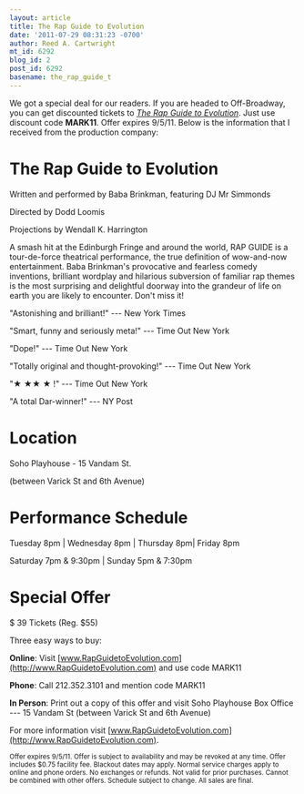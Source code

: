 ```yaml
---
layout: article
title: The Rap Guide to Evolution
date: '2011-07-29 08:31:23 -0700'
author: Reed A. Cartwright
mt_id: 6292
blog_id: 2
post_id: 6292
basename: the_rap_guide_t
---
```

We got a special deal for our readers.  If you are headed to Off-Broadway, you can get discounted tickets to _[The Rap Guide to Evolution](http://www.rapguidetoevolution.com/)_.  Just use discount code **MARK11**.  Offer expires 9/5/11.  Below is the information that I received from the production company:

# The Rap Guide to Evolution

Written and performed by Baba Brinkman, featuring DJ Mr Simmonds

Directed by Dodd Loomis

Projections by Wendall K. Harrington

A smash hit at the Edinburgh Fringe and around the world, RAP GUIDE is a tour-de-force theatrical performance, the true definition of wow-and-now entertainment. Baba Brinkman's provocative and fearless comedy inventions, brilliant wordplay and hilarious subversion of familiar rap themes is the most surprising and delightful doorway into the grandeur of life on earth you are likely to encounter. Don't miss it!

"Astonishing and brilliant!" --- New York Times

"Smart, funny and seriously meta!" --- Time Out New York

"Dope!" --- Time Out New York

"Totally original and thought-provoking!" --- Time Out New York

"★ ★★ ★ !" --- Time Out New York

"A total Dar-winner!" --- NY Post

# Location

Soho Playhouse - 15 Vandam St.

(between Varick St and 6th Avenue)

# Performance Schedule

Tuesday 8pm | Wednesday 8pm | Thursday 8pm| Friday 8pm

Saturday 7pm & 9:30pm | Sunday 5pm & 7:30pm

# Special Offer

$ 39 Tickets (Reg. $55)

Three easy ways to buy:

**Online**: Visit [www.RapGuidetoEvolution.com](http://www.RapGuidetoEvolution.com) and use code MARK11

**Phone**: Call 212.352.3101 and mention code MARK11

**In Person**: Print out a copy of this offer and visit Soho Playhouse Box Office --- 15 Vandam St (between Varick St and 6th Avenue)

For more information visit [www.RapGuidetoEvolution.com](http://www.RapGuidetoEvolution.com).

<small>Offer expires 9/5/11. Offer is subject to availability and may be revoked at any time. Offer includes $0.75 facility fee. Blackout dates may apply. Normal service charges apply to online and phone orders. No exchanges or refunds. Not valid for prior purchases. Cannot be combined with other offers. Schedule subject to change. All sales are final.</small>
